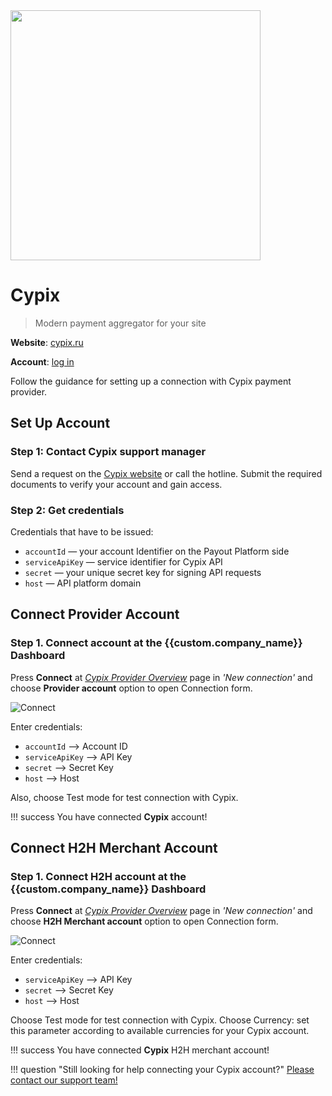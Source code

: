 <img src="https://static.openfintech.io/payment_providers/cypix/logo.svg?w=400" width="400px" >

# Cypix

> Modern payment aggregator for your site

**Website**: [cypix.ru](https://cypix.ru/)

**Account**: [log in](https://lk.cypix.ru/#/auth/login)

Follow the guidance for setting up a connection with Cypix payment provider.

## Set Up Account

### Step 1: Contact Cypix support manager

Send a request on the [Cypix website](https://cypix.ru/) or call the hotline. Submit the required documents to verify your account and gain access.

### Step 2: Get credentials

Credentials that have to be issued:

* `accountId` — your account Identifier on the Payout Platform side
* `serviceApiKey` — service identifier for Cypix API
* `secret` — your unique secret key for signing API requests
* `host` — API platform domain

## Connect Provider Account

### Step 1. Connect account at the {{custom.company_name}} Dashboard

Press **Connect** at [*Cypix Provider Overview*]({{custom.dashboard_base_url}}connect-directory/payment-providers/cypix/general) page in *'New connection'* and choose **Provider account** option to open Connection form.

![Connect](images/provider-account.png)

Enter credentials:

* `accountId` --> Account ID
* `serviceApiKey` --> API Key
* `secret` --> Secret Key
* `host` --> Host

Also, choose Test mode for test connection with Cypix.

!!! success
    You have connected **Cypix** account!

## Connect H2H Merchant Account

### Step 1. Connect H2H account at the {{custom.company_name}} Dashboard

Press **Connect** at [*Cypix Provider Overview*]({{custom.dashboard_base_url}}connect-directory/payment-providers/cypix/general) page in *'New connection'* and choose **H2H Merchant account** option to open Connection form.

![Connect](images/h2h-merchant-account.png)

Enter credentials:

* `serviceApiKey` --> API Key
* `secret` --> Secret Key
* `host` --> Host

Choose Test mode for test connection with Cypix. Choose Currency: set this parameter according to available currencies for your Cypix account.

!!! success
    You have connected **Cypix** H2H merchant account!

!!! question "Still looking for help connecting your Cypix account?"
    [Please contact our support team!](mailto:{{custom.support_email}})
